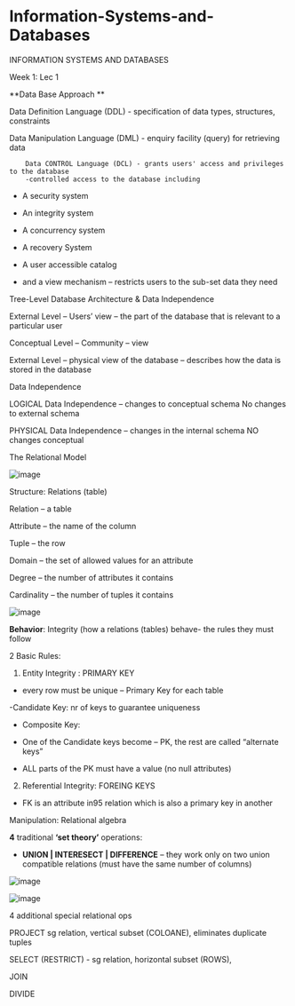 # Information-Systems-and-Databases

 INFORMATION SYSTEMS AND DATABASES  

Week 1: Lec 1  

**Data Base Approach ** 

Data Definition Language (DDL) - specification of data types, structures, constraints 

Data Manipulation Language (DML) - enquiry facility (query) for retrieving data 

 		Data CONTROL Language (DCL) - grants users' access and privileges to the database						
		-controlled access to the database including 

- A security system  

- An integrity system  

- A concurrency system  

- A recovery System 

- A user accessible catalog  

- and a view mechanism – restricts users to the sub-set 						  data they need  

 

Tree-Level Database Architecture & Data Independence 

External Level – Users’ view – the part of the database that is relevant to a particular user 

Conceptual Level – Community – view  

External Level – physical view of the database – describes how the data is stored in the database 

 

 


Data Independence  

LOGICAL Data Independence – changes to conceptual schema No changes to external schema 

PHYSICAL Data Independence – changes in the internal schema NO changes conceptual 

 

 

The Relational Model  

 

![image](https://user-images.githubusercontent.com/72341578/154869330-969a5011-0996-461e-b428-aaa844bb714b.png)


Structure: Relations (table) 

Relation – a table 

Attribute – the name of the column  

Tuple – the row  

Domain – the set of allowed values for an attribute 

Degree – the number of attributes it contains  

Cardinality – the number of tuples it contains 

 ![image](https://user-images.githubusercontent.com/72341578/154869421-4c522f15-f76b-4593-9466-4c4d955fb6da.png)


**Behavior**: Integrity (how a relations (tables) behave- the rules they must follow  

2 Basic Rules:  

1. Entity Integrity : PRIMARY KEY 

- every row must be unique – Primary Key for each table 

-Candidate Key: nr of keys to guarantee uniqueness 	 

- Composite Key: 

- One of the Candidate keys become – PK, the rest are called “alternate keys” 

- ALL parts of the PK must have a value (no null attributes) 

2. Referential Integrity: FOREING KEYS 

- FK is an attribute in95 relation which is also a primary key in another  

 

Manipulation: Relational algebra  

**4** traditional **‘set theory’** operations:  

- **UNION | INTERESECT | DIFFERENCE** – they work only on two union compatible relations (must have the same number of columns)  

	 
![image](https://user-images.githubusercontent.com/72341578/154869497-b1c3292a-7c25-4d69-8e41-3c8a3cba81ca.png)

![image](https://user-images.githubusercontent.com/72341578/154869549-c4bec6cf-8eb4-43d3-ac51-bb30106e0e49.png)



4 additional special relational ops  

PROJECT sg relation, vertical subset (COLOANE), eliminates duplicate tuples 

 

SELECT (RESTRICT) - sg relation, horizontal subset (ROWS),  

 

JOIN 

DIVIDE 

 

 

 

 

 

 

 
